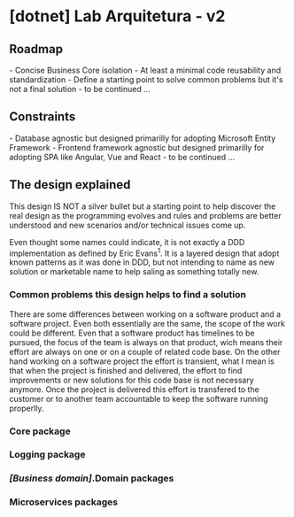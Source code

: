 <h1>[dotnet] Lab Arquitetura - v2</h1>

<h2>Roadmap</h2>
- Concise Business Core isolation
- At least a minimal code reusability and standardization
- Define a starting point to solve common problems but it's not a final solution
- to be continued ...

<h2>Constraints</h2>
- Database agnostic but designed primarilly for adopting Microsoft Entity Framework
- Frontend framework agnostic but designed primarilly for adopting SPA like Angular, Vue and React
- to be continued ...

<h2>The design explained</h2>
<p>This design IS NOT a silver bullet but a starting point to help discover the real design as the programming evolves and rules and problems are better understood and new scenarios and/or technical issues come up.</p>
<p>Even thought some names could indicate, it is not exactly a DDD implementation as defined by Eric Evans<sup>1</sup>. It is a layered design that adopt known patterns as it was done in DDD, but not intending to name as new solution or marketable name to help saling as something totally new.</p>

<h3>Common problems this design helps to find a solution</h3>
<p>There are some differences between working on a software product and a software project. Even both essentially are the same, the scope of the work could be different. Even that a software product has timelines to be pursued, the focus of the team is always on that product, wich means their effort are always on one or on a couple of related code base. On the other hand working on a software project the effort is transient, what I mean is that when the project is finished and delivered, the effort to find improvements or new solutions for this code base is not necessary anymore. Once the project is delivered this effort is transfered to the customer or to another team accountable to keep the software running properlly.</p>

### Core package

### Logging package

### <i>[Business domain]</i>.Domain packages

### Microservices packages